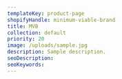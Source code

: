 ```yaml
---
templateKey: product-page
shopifyHandle: minimum-viable-brand
title: MVB
collection: default
priority: 20
image: /uploads/sample.jpg
description: Sample description.
seoDescription:
seoKeywords:
---
```

